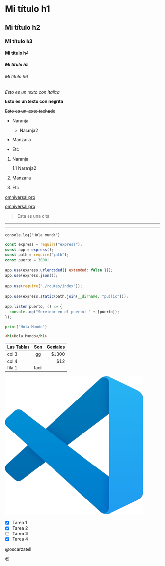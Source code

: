 <!--Encabezados-->

# Mi título h1

## Mi título h2

### Mi título h3

#### Mi título h4

##### Mi título h5

###### Mi título h6

<!--Enfasis-->

<!--Italica-->

_Esto es un texto con italica_

<!--Negrita-->

**Esto es un texto con negrita**

<!--Tachado-->

~~Esto es un texto tachado~~

<!--Lista Desordenada <ul>-->

- Naranja

  - Naranja2

- Manzana
- Etc

<!--Lista Ordenada <ol>-->

1. Naranja

   1.1 Naranja2

2. Manzana
3. Etc

<!--Link-->

[omniversal.pro](https://www.omniversal.pro)

<!--Link con Titulo personalizado-->

[omniversal.pro](https://www.omniversal.pro "Titulo personalizado")

> Esta es una cita

<!--Separadores-->

---

---

<!--Mostrar codigo(una linea)-->

`console.log("Hola mundo")`

<!--Mostrar codigo varias lineas-->

```javascript
const express = require("express");
const app = express();
const path = require("path");
const puerto = 3000;

app.use(express.urlencoded({ extended: false }));
app.use(express.json());

app.use(require("./routes/index"));

app.use(express.static(path.join(__dirname, "public")));

app.listen(puerto, () => {
  console.log("Servidor en el puerto: " + [puerto]);
});
```

```python
print("Hola Mundo")
```

```html
<h1>Hola Mundo</h1>
```

<!--Tablas-->

| Las Tablas |  Son  | Geniales |
| ---------- | :---: | -------: |
| col 3      |  gg   |   \$1300 |
| col 4      |       |     \$12 |
| fila 1     | facil |          |

<!--Imagenes-->

![visual studio code logo](vscodelogo.png "vscode logo")

<!--Github Markdown-->

<!--Checklist-->

- [x] Tarea 1
- [x] Tarea 2
- [ ] Tarea 3
- [x] Tarea 4

<!--Etiquetar un usuario-->

@oscarzatell

<!--Emojis-->

:heart_eyes:
